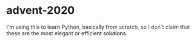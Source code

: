 # advent-2020
I'm using this to learn Python, basically from scratch, so I don't claim that these are the most elegant or efficient solutions.

